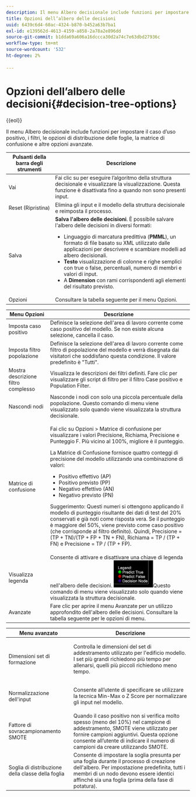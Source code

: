 ```yaml
---
description: Il menu Albero decisionale include funzioni per impostare il caso d’uso positivo, i filtri, le opzioni di distribuzione delle foglie, la matrice di confusione e altre opzioni avanzate.
title: Opzioni dell’albero delle decisioni
uuid: 6439c6d4-60ac-4324-b870-b452a63b7ba1
exl-id: e139562d-4613-4159-a858-2a78a2e896dd
source-git-commit: b1dda69a606a16dccca30d2a74c7e63dbd27936c
workflow-type: tm+mt
source-wordcount: '532'
ht-degree: 2%

---
```


# Opzioni dell’albero delle decisioni{#decision-tree-options}

{{eol}}

Il menu Albero decisionale include funzioni per impostare il caso d’uso positivo, i filtri, le opzioni di distribuzione delle foglie, la matrice di confusione e altre opzioni avanzate.

<table id="table_0CBCCB0856E2469EBE8846B413CAB114"> 
 <thead> 
  <tr> 
   <th colname="col1" class="entry"> Pulsanti della barra degli strumenti </th> 
   <th colname="col2" class="entry"> Descrizione </th> 
  </tr>
 </thead>
 <tbody> 
  <tr> 
   <td colname="col1"> Vai </td> 
   <td colname="col2"> Fai clic su per eseguire l’algoritmo della struttura decisionale e visualizzare la visualizzazione. Questa funzione è disattivata fino a quando non sono presenti input. </td> 
  </tr> 
  <tr> 
   <td colname="col1"> Reset (Ripristina) </td> 
   <td colname="col2"> Elimina gli input e il modello della struttura decisionale e reimposta il processo. </td> 
  </tr> 
  <tr> 
   <td colname="col1"> Salva </td> 
   <td colname="col2"><b>Salva l'albero delle decisioni</b>. È possibile salvare l'albero delle decisioni in diversi formati: 
    <ul id="ul_F7C7836C06D64912893113E8EEA05704"> 
     <li id="li_D2D8451A679243F1BC67C3B80CA5F83F">Linguaggio di marcatura predittiva (<b>PMML</b>), un formato di file basato su XML utilizzato dalle applicazioni per descrivere e scambiare modelli ad albero decisionali. </li> 
     <li id="li_88C4B3E050CA4EFC9B7FA8BD446A9C55"><b>Testo</b> visualizzazione di colonne e righe semplici con true o false, percentuali, numero di membri e valori di input. </li> 
     <li id="li_3F871B88F3FA41E9B95EFF5A181E3D57">A <b>Dimension</b> con rami corrispondenti agli elementi del risultato previsto. </li> 
    </ul> </td> 
  </tr> 
  <tr> 
   <td colname="col1"> Opzioni </td> 
   <td colname="col2"> Consultare la tabella seguente per il menu Opzioni. </td> 
  </tr> 
 </tbody> 
</table>

<table id="table_24D84440D0354C70928E8927624DB255"> 
 <thead> 
  <tr> 
   <th colname="col1" class="entry"> Menu Opzioni </th> 
   <th colname="col2" class="entry"> Descrizione </th> 
  </tr>
 </thead>
 <tbody> 
  <tr> 
   <td colname="col1"> Imposta caso positivo </td> 
   <td colname="col2"> Definisce la selezione dell'area di lavoro corrente come caso positivo del modello. Se non esiste alcuna selezione, cancella il caso. </td> 
  </tr> 
  <tr> 
   <td colname="col1"> Imposta filtro popolazione </td> 
   <td colname="col2"> Definisce la selezione dell'area di lavoro corrente come filtro di popolazione del modello e verrà disegnata dai visitatori che soddisfano questa condizione. Il valore predefinito è "Tutti". </td> 
  </tr> 
  <tr> 
   <td colname="col1"> Mostra descrizione filtro complesso </td> 
   <td colname="col2"> Visualizza le descrizioni dei filtri definiti. Fare clic per visualizzare gli script di filtro per il filtro Case positivo e Population Filter. </td> 
  </tr> 
  <tr> 
   <td colname="col1"> Nascondi nodi </td> 
   <td colname="col2"> Nasconde i nodi con solo una piccola percentuale della popolazione. Questo comando di menu viene visualizzato solo quando viene visualizzata la struttura decisionale. </td> 
  </tr> 
  <tr> 
   <td colname="col1"> Matrice di confusione </td> 
   <td colname="col2"> <p>Fai clic su <span class="uicontrol"> Opzioni</span> &gt; <span class="uicontrol"> Matrice di confusione</span> per visualizzare i valori Precisione, Richiama, Precisione e Punteggio F. Più vicino al 100%, migliore è il punteggio. </p> <p>La Matrice di Confusione fornisce quattro conteggi di precisione del modello utilizzando una combinazione di valori: 
     <ul id="ul_D9D512F5D74B44BDBD27B1912DF4CB02"> 
      <li id="li_28C541DF1CB543FEAF2D13C2F329DB52">Positivo effettivo (AP) </li> 
      <li id="li_56233006A1544D95A72CE096CA55C1E6">Positivo previsto (PP) </li> 
      <li id="li_375FB2D6A0A3418A9AD377C9EBB65386">Negativo effettivo (AN) </li> 
      <li id="li_07A5D23A36BA4D448C25C1414836EB8E">Negativo previsto (PN) </li> 
     </ul> </p> <p>Suggerimento: Questi numeri si ottengono applicando il modello di punteggio risultante dei dati di test del 20% conservati e già noti come risposta vera. Se il punteggio è maggiore del 50%, viene previsto come caso positivo (che corrisponde al filtro definito). Quindi, Precisione = (TP + TN)/(TP + FP + TN + FN), Richiama = TP / (TP + FN) e Precisione = TP / (TP + FP). </p> </td> 
  </tr> 
  <tr> 
   <td colname="col1"> Visualizza legenda </td> 
   <td colname="col2">Consente di attivare e disattivare una chiave di legenda nell'albero delle decisioni. <img placement="break" id="image_D5B9415A48C04619955BD96970F720A1" src="assets/decison_tree_legend.png" />Questo comando di menu viene visualizzato solo quando viene visualizzata la struttura decisionale. </td> 
  </tr> 
  <tr> 
   <td colname="col1"> Avanzate </td> 
   <td colname="col2"> Fare clic per aprire il menu Avanzate per un utilizzo approfondito dell'albero delle decisioni. Consultare la tabella seguente per le opzioni di menu. </td> 
  </tr> 
 </tbody> 
</table>

<table id="table_91E4A74BFB224ABD889147324AC2910F"> 
 <thead> 
  <tr> 
   <th colname="col1" class="entry"> Menu avanzato </th> 
   <th colname="col2" class="entry"> Descrizione </th> 
  </tr>
 </thead>
 <tbody> 
  <tr> 
   <td colname="col1"> Dimensioni set di formazione </td> 
   <td colname="col2"> <p>Controlla le dimensioni del set di addestramento utilizzato per l'edificio modello. I set più grandi richiedono più tempo per allenarsi, quelli più piccoli richiedono meno tempo. </p> </td> 
  </tr> 
  <tr> 
   <td colname="col1"> Normalizzazione dell'input </td> 
   <td colname="col2"> <p> Consente all’utente di specificare se utilizzare la tecnica Min-Max o Z Score per normalizzare gli input nel modello. </p> </td> 
  </tr> 
  <tr> 
   <td colname="col1"> Fattore di sovracampionamento SMOTE </td> 
   <td colname="col2"> Quando il caso positivo non si verifica molto spesso (meno del 10%) nel campione di addestramento, SMOTE viene utilizzato per fornire campioni aggiuntivi. Questa opzione consente all’utente di indicare il numero di campioni da creare utilizzando SMOTE. </td> 
  </tr> 
  <tr> 
   <td colname="col1"> Soglia di distribuzione della classe della foglia </td> 
   <td colname="col2"> Consente di impostare la soglia presunta per una foglia durante il processo di creazione dell'albero. Per impostazione predefinita, tutti i membri di un nodo devono essere identici affinché sia una foglia (prima della fase di potatura). </td> 
  </tr> 
 </tbody> 
</table>

